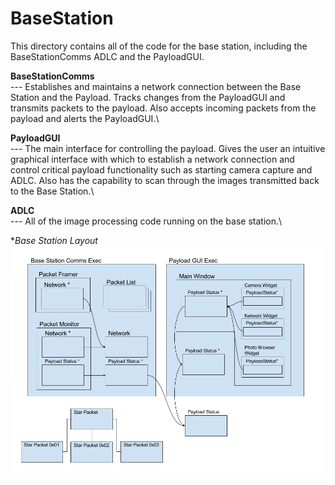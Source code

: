 BaseStation
===========
This directory contains all of the code for the base station, including the BaseStationComms ADLC and the PayloadGUI.

**BaseStationComms**\
--- Establishes and maintains a network connection between the Base Station and the Payload. Tracks changes from the PayloadGUI and transmits packets to the payload. Also accepts incoming packets from the payload and alerts the PayloadGUI.\

**PayloadGUI**\
--- The main interface for controlling the payload. Gives the user an intuitive graphical interface with which to establish a network connection and control critical payload functionality such as starting camera capture and ADLC. Also has the capability to scan through the images transmitted back to the Base Station.\

**ADLC**\
--- All of the image processing code running on the base station.\

**Base Station Layout*
![Class Diagram](../Documentation/BaseStation.png?raw=true "Class Diagram")


